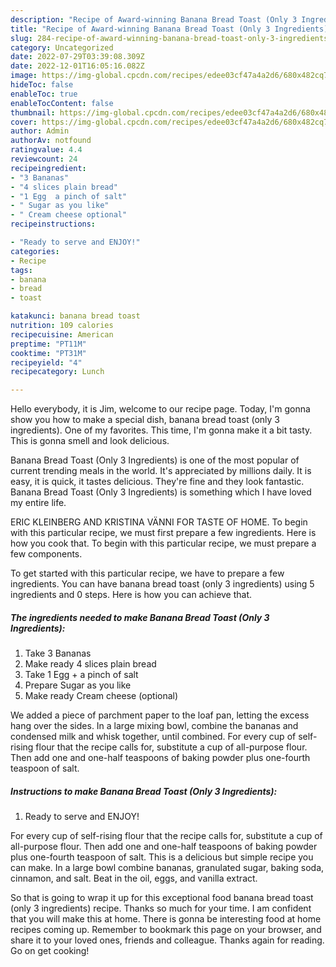 ```yaml
---
description: "Recipe of Award-winning Banana Bread Toast (Only 3 Ingredients)"
title: "Recipe of Award-winning Banana Bread Toast (Only 3 Ingredients)"
slug: 284-recipe-of-award-winning-banana-bread-toast-only-3-ingredients
category: Uncategorized
date: 2022-07-29T03:39:08.309Z
date: 2022-12-01T16:05:16.082Z
image: https://img-global.cpcdn.com/recipes/edee03cf47a4a2d6/680x482cq70/banana-bread-toast-only-3-ingredients-recipe-main-photo.jpg
hideToc: false
enableToc: true
enableTocContent: false
thumbnail: https://img-global.cpcdn.com/recipes/edee03cf47a4a2d6/680x482cq70/banana-bread-toast-only-3-ingredients-recipe-main-photo.jpg
cover: https://img-global.cpcdn.com/recipes/edee03cf47a4a2d6/680x482cq70/banana-bread-toast-only-3-ingredients-recipe-main-photo.jpg
author: Admin
authorAv: notfound
ratingvalue: 4.4
reviewcount: 24
recipeingredient:
- "3 Bananas"
- "4 slices plain bread"
- "1 Egg  a pinch of salt"
- " Sugar as you like"
- " Cream cheese optional"
recipeinstructions:

- "Ready to serve and ENJOY!"
categories:
- Recipe
tags:
- banana
- bread
- toast

katakunci: banana bread toast 
nutrition: 109 calories
recipecuisine: American
preptime: "PT11M"
cooktime: "PT31M"
recipeyield: "4"
recipecategory: Lunch

---
```



Hello everybody, it is Jim, welcome to our recipe page. Today, I'm gonna show you how to make a special dish, banana bread toast (only 3 ingredients). One of my favorites. This time, I'm gonna make it a bit tasty. This is gonna smell and look delicious.

Banana Bread Toast (Only 3 Ingredients) is one of the most popular of current trending meals in the world. It's appreciated by millions daily. It is easy, it is quick, it tastes delicious. They're fine and they look fantastic. Banana Bread Toast (Only 3 Ingredients) is something which I have loved my entire life.

ERIC KLEINBERG AND KRISTINA VÄNNI FOR TASTE OF HOME. To begin with this particular recipe, we must first prepare a few ingredients. Here is how you cook that. To begin with this particular recipe, we must prepare a few components.


To get started with this particular recipe, we have to prepare a few ingredients. You can have banana bread toast (only 3 ingredients) using 5 ingredients and 0 steps. Here is how you can achieve that.

<!--inarticleads1-->

##### The ingredients needed to make Banana Bread Toast (Only 3 Ingredients):

1. Take 3 Bananas
1. Make ready 4 slices plain bread
1. Take 1 Egg + a pinch of salt
1. Prepare  Sugar as you like
1. Make ready  Cream cheese (optional)


We added a piece of parchment paper to the loaf pan, letting the excess hang over the sides. In a large mixing bowl, combine the bananas and condensed milk and whisk together, until combined. For every cup of self-rising flour that the recipe calls for, substitute a cup of all-purpose flour. Then add one and one-half teaspoons of baking powder plus one-fourth teaspoon of salt. 

<!--inarticleads2-->

##### Instructions to make Banana Bread Toast (Only 3 Ingredients):


1. Ready to serve and ENJOY!

For every cup of self-rising flour that the recipe calls for, substitute a cup of all-purpose flour. Then add one and one-half teaspoons of baking powder plus one-fourth teaspoon of salt. This is a delicious but simple recipe you can make. In a large bowl combine bananas, granulated sugar, baking soda, cinnamon, and salt. Beat in the oil, eggs, and vanilla extract. 

So that is going to wrap it up for this exceptional food banana bread toast (only 3 ingredients) recipe. Thanks so much for your time. I am confident that you will make this at home. There is gonna be interesting food at home recipes coming up. Remember to bookmark this page on your browser, and share it to your loved ones, friends and colleague. Thanks again for reading. Go on get cooking!
